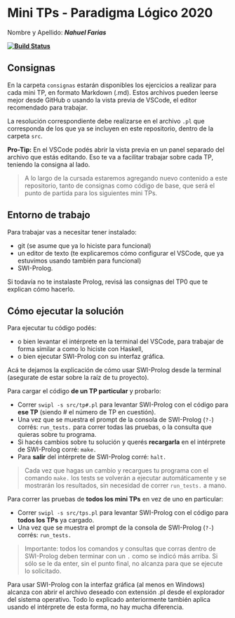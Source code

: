 # Mini TPs - Paradigma Lógico 2020

Nombre y Apellido: ***Nahuel Farias***

**[![Build Status](https://travis-ci.com/pdep-mit/mini-tps-logico-2020-NahuelFarias.svg?token=zy6Eci32xPLcRsMTQRH5&branch=master)](https://travis-ci.com/pdep-mit/mini-tps-logico-2020-NahuelFarias)**

## Consignas

En la carpeta `consignas` estarán disponibles los ejercicios a realizar para cada mini TP, en formato Markdown (.md). Estos archivos pueden leerse mejor desde GitHub o usando la vista previa de VSCode, el editor recomendado para trabajar.

La resolución correspondiente debe realizarse en el archivo `.pl` que corresponda de los que ya se incluyen en este repositorio, dentro de la carpeta `src`.

**Pro-Tip:** En el VSCode podés abrir la vista previa en un panel separado del archivo que estás editando. Eso te va a facilitar trabajar sobre cada TP, teniendo la consigna al lado.

> A lo largo de la cursada estaremos agregando nuevo contenido a este repositorio, tanto de consignas como código de base, que será el punto de partida para los siguientes mini TPs.

## Entorno de trabajo

Para trabajar vas a necesitar tener instalado:
- git (se asume que ya lo hiciste para funcional)
- un editor de texto (te explicaremos cómo configurar el VSCode, que ya estuvimos usando también para funcional)
- SWI-Prolog.

Si todavía no te instalaste Prolog, revisá las consignas del TP0 que te explican cómo hacerlo.

## Cómo ejecutar la solución

Para ejecutar tu código podés:
- o bien levantar el intérprete en la terminal del VSCode, para trabajar de forma similar a como lo hiciste con Haskell,
- o bien ejecutar SWI-Prolog con su interfaz gráfica.

Acá te dejamos la explicación de cómo usar SWI-Prolog desde la terminal (asegurate de estar sobre la raíz de tu proyecto).

Para cargar el código **de un TP particular** y probarlo:
  - Correr `swipl -s src/tp#.pl` para levantar SWI-Prolog con el código para **ese TP** (siendo # el número de TP en cuestión).
  - Una vez que se muestra el prompt de la consola de SWI-Prolog (`?-`) corrés: `run_tests.` para correr todas las pruebas, o la consulta que quieras sobre tu programa.
  - Si hacés cambios sobre tu solución y querés **recargarla** en el intérprete de SWI-Prolog corré: `make.`
  - Para **salir** del intérprete de SWI-Prolog corré: `halt.`

> Cada vez que hagas un cambio y recargues tu programa con el comando `make.` los tests se volverán a ejecutar automáticamente y se mostrarán los resultados, sin necesidad de correr `run_tests.` a mano.

Para correr las pruebas de **todos los mini TPs** en vez de uno en particular:
  - Correr `swipl -s src/tps.pl` para levantar SWI-Prolog con el código para **todos los TPs** ya cargado.
  - Una vez que se muestra el prompt de la consola de SWI-Prolog (`?-`) corrés: `run_tests.`

> Importante: todos los comandos y consultas que corras dentro de SWI-Prolog deben terminar con un `.` como se indicó más arriba. Si sólo se le da enter, sin el punto final, no alcanza para que se ejecute lo solicitado.

Para usar SWI-Prolog con la interfaz gráfica (al menos en Windows) alcanza con abrir el archivo deseado con extensión .pl desde el explorador del sistema operativo. Todo lo explicado anteriormente también aplica usando el intérprete de esta forma, no hay mucha diferencia.
